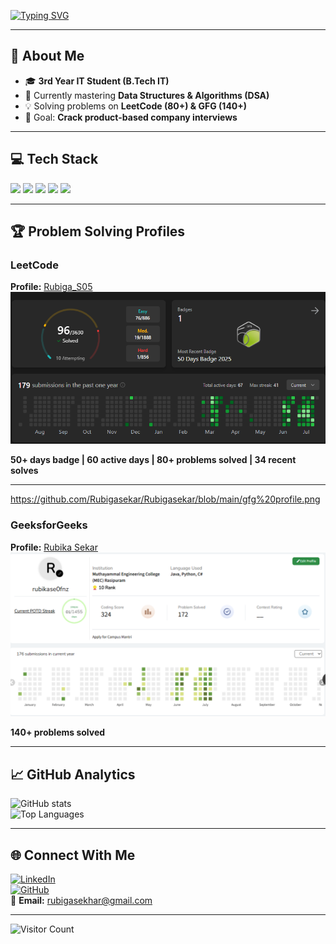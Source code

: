 <!-- Typing animation header -->
[![Typing SVG](https://readme-typing-svg.demolab.com?font=Fira+Code&size=30&pause=1000&color=F75C7E&center=true&vCenter=true&width=800&lines=Hey%2C+I'm+Rubiga!;IT+Student;DSA+%26+Java+Enthusiast+💻;Problem+Solver)](https://git.io/typing-svg)

---

## 🚀 **About Me**
- 🎓 **3rd Year IT Student (B.Tech IT)**  
- 🌱 Currently mastering **Data Structures & Algorithms (DSA)**  
- 💡 Solving problems on **LeetCode (80+) & GFG (140+)**  
- 🎯 Goal: **Crack product-based company interviews**  

---

## 💻 **Tech Stack**
<p>
  <img src="https://img.shields.io/badge/C-00599C?style=for-the-badge&logo=c&logoColor=white" />
  <img src="https://img.shields.io/badge/C++-00599C?style=for-the-badge&logo=cplusplus&logoColor=white" />
  <img src="https://img.shields.io/badge/Java-007396?style=for-the-badge&logo=java&logoColor=white" />
  <img src="https://img.shields.io/badge/Python-3776AB?style=for-the-badge&logo=python&logoColor=white" />
  <img src="https://img.shields.io/badge/JavaScript-F7DF1E?style=for-the-badge&logo=javascript&logoColor=black" />
</p>

---

## 🏆 **Problem Solving Profiles**

### **LeetCode**  
**Profile:** [Rubiga_S05](https://leetcode.com/u/Rubiga_S05/)  
![LeetCode Stats](https://github.com/Rubigasekar/Rubigasekar/blob/main/leetcode%20profile.png)

**50+ days badge | 60 active days | 80+ problems solved | 34 recent solves**

---
https://github.com/Rubigasekar/Rubigasekar/blob/main/gfg%20profile.png
### **GeeksforGeeks**  
**Profile:** [Rubika Sekar](https://www.geeksforgeeks.org/user/rubikase0fnz/)  
![GFG Stats](https://github.com/Rubigasekar/Rubigasekar/blob/main/gfg%20profile.png)

**140+ problems solved**

---

## 📈 **GitHub Analytics**
![GitHub stats](https://github-readme-stats.vercel.app/api?username=Rubigasekar&show_icons=true&theme=radical)  
![Top Languages](https://github-readme-stats.vercel.app/api/top-langs/?username=Rubigasekar&layout=compact&theme=radical)

---

## 🌐 **Connect With Me**
[![LinkedIn](https://img.shields.io/badge/LinkedIn-blue?style=for-the-badge&logo=linkedin)](https://linkedin.com/in/rubiga05)  
[![GitHub](https://img.shields.io/badge/GitHub-black?style=for-the-badge&logo=github)](https://github.com/Rubigasekar)  
📧 **Email:** [rubigasekhar@gmail.com](mailto:rubigasekhar@gmail.com)

---

![Visitor Count](https://komarev.com/ghpvc/?username=Rubigasekar&color=brightgreen)
